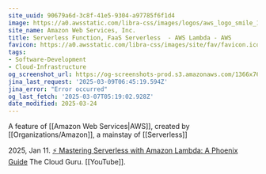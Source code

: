 ```yaml
---
site_uuid: 90679a6d-3c8f-41e5-9304-a97785f6f1d4
image: https://a0.awsstatic.com/libra-css/images/logos/aws_logo_smile_1200x630.png
site_name: Amazon Web Services, Inc.
title: Serverless Function, FaaS Serverless  - AWS Lambda - AWS
favicon: https://a0.awsstatic.com/libra-css/images/site/fav/favicon.ico
tags:
- Software-Development
- Cloud-Infrastructure
og_screenshot_url: https://og-screenshots-prod.s3.amazonaws.com/1366x768/80/false/375a4ccca26fc75007e16b3d46dcb76453c81bf5a23877c79c67ffdfe07a89e5.jpeg
jina_last_request: '2025-03-09T06:45:19.594Z'
jina_error: "Error occurred"
og_last_fetch: '2025-03-07T05:19:02.928Z'
date_modified: 2025-03-24
---
```




A feature of [[Amazon Web Services|AWS]], created by [[Organizations/Amazon]], a mainstay of [[Serverless]]

2025, Jan 11. [⚡️ Mastering Serverless with Amazon Lambda: A Phoenix Guide](https://youtu.be/P8UY5c-rMXI?si=zwDL_US8JofJG5JJ) The Cloud Guru.  [[YouTube]].
